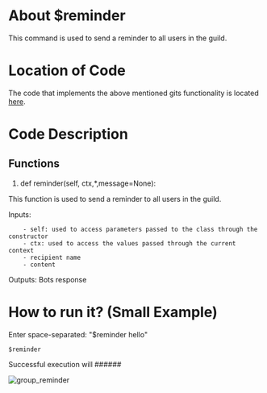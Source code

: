 # About $reminder
This command is used to send a reminder to all users in the guild.

# Location of Code
The code that implements the above mentioned gits functionality is located [here](https://github.com/Ashwinshankar98/ClassMateBot/blob/main/cogs/dm.py).

# Code Description
## Functions

1. def reminder(self, ctx,*,message=None):

This function is used to send a reminder to all users in the guild. 

Inputs:

        - self: used to access parameters passed to the class through the constructor
        - ctx: used to access the values passed through the current context
        - recipient name 
        - content 

Outputs: Bots response

# How to run it? (Small Example)
Enter space-separated: "$reminder hello"
```
$reminder
```
Successful execution will ######

![group_reminder](./group_reminder.png)
